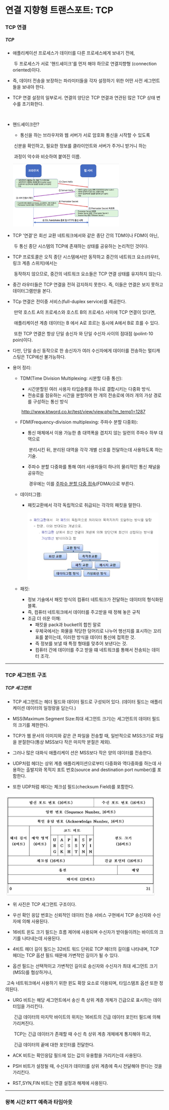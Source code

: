 # 연결 지향형 트랜스포트: TCP

### TCP 연결

##### TCP

- 애플리케이션 프로세스가 데이터를 다른 프로세스에게 보내기 전에, 

  ​	두 프로세스가 서로 '핸드셰이크'를 먼저 해야 하므로 연결지향형 (connection oriented)이다.

- 즉, 데이터 전송을 보장하는 파라미터들을 각자 설정하기 위한 어떤 사전 세그먼트들을 보내야 한다. 

- TCP 연결 설정의 일부로서. 연결의 양단은 TCP 연결과 연관된 많은 TCP 상태 변수를 초기화한다.

  ​	

- 핸드셰이크란?

  -  통신을 하는 브라우저와 웹 서버가 서로 암호화 통신을 시작할 수 있도록

    ​	신분을 확인하고, 필요한 정보를 클라이언트와 서버가 주거니 받거니 하는

    ​	과정이 악수와 비슷하여 붙여진 이름.

  <img src="트랜스포트 계층.assets/image-20221023212350635.png" alt="image-20221023212350635" style="zoom: 33%;" />

  

- TCP '연결'은 회선 교환 네트워크에서와 같은 종단 간의 TDM이나 FDM이 아닌,

  ​	두 통신 종단 시스템의 TCP에 존재하는 상태를 공유하는 논리적인 것이다. 

- TCP 프로토콜은 오직 종단 시스템에서만 동작하고 중간의 네트워크 요소(라우터,링크 계층 스위치)에서는 

  ​	동작하지 않으므로, 중간의 네트워크 요소들은 TCP 연결 상태를 유지하지 않는다. 

- 중간 라우터들은 TCP 연결을 전혀 감지하지 못한다. 즉, 이들은 연결은 보지 못하고 데이터그램만을 본다.

- TCp 연결은 전이중 서비스(full-duplex service)를 제공한다. 

  ​	만약 호스트 A의 프로세스와 호스트 B의 프로세스 사이에 TCP 연결이 있다면, 

  ​	애플리케이션 계층 데이터는 B 에서 A로 흐르는 동시에 A에서 B로 흐를 수 있다. 

  ​	또한 TCP 연결은 항상 단일 송신자 와 단일 수신자 사이의 점대점 (polint-10 poin)이다.

-  다만, 단일 송신 동작으로 한 송신자가 여러 수신자에게 데이터를 전송하는 멀티캐스팅은 TCP에선 불가능하다.

  

  

- 용어 정리:

  - TDM(Time Division Multiplexing: 시분할 다중 통신): 

    - 시간분할된 여러 사용자 타입슬롯을 하나로 결합시키는 다중화 방식.
    - 전송로를 점유하는 시간을 분할하여 한 개의 전송로에 여러 개의 가상 경로를 구성하는 통신 방식

    ​	http://www.ktword.co.kr/test/view/view.php?m_temp1=1287

    

  - FDM(Frequency-division multiplexing: 주파수 분할 다중화):

    - 통신 매체에서 이용 가능한 총 대역폭을 겹치지 않는 일련의 주파수 하부 대역으로

      ​	분리시킨 뒤, 분리된 대역을 각각 개별 신호를 전달하는데 사용하도록 하는 기술.

    - 주파수 분할 다중화를 통해 여러 사용자들이 하나의 물리적인 통신 채널을 공유하는 

      ​	경우에는 이를 [주파수 분할 다중 접속](https://ko.wikipedia.org/wiki/주파수_분할_다중_접속)(FDMA)으로 부른다.

    

  - 데이터그램:

    - 패킷교환에서 각각 독립적으로 취급되는 각각의 패킷을 말한다.

      <img src="트랜스포트 계층.assets/image-20221023214156367.png" alt="image-20221023214156367" style="zoom:50%;" />

    

  - 패킷:

    - 정보 기술에서 패킷 방식의 컴퓨터 네트워크가 전달하는 데이터의 형식화된 블록.
    - 즉, 컴퓨터 네트워크에서 데이터를 주고받을 때 정해 놓은 규칙
    - 조금 더 쉬운 이해:
      - 패킷을 pack과 bucket의 합친 말로
      - 우체국에서는 화물을 적당한 덩어리로 나누어 행선지를 표시하는 꼬리표를 붙이는데, 이러한 방식을 데이터 통신에 접목한 것.
      - 즉 정보를 보낼 때 특정 형태를 맞추어 보낸다는 것.
      - 컴퓨터 간에 데이터를 주고 받을 떄 네트워크를 통해서 전송되는 데이터 조각.

  

---

### TCP 세그먼트 구조

##### TCP 세그먼트

- TCP 세그먼트는 헤더 필드와 데이터 필드로 구성되어 있다. (데이터 필드는 애플리케이션 데이터의 일정량을 담는다.)

- MSS(Maximum Segment Size:최대 세그먼트 크기)는 세그먼트의 데이터 필드의 크기를 제한한다.

- TCP가 웹 문서의 이미지와 같은 큰 파일을 전송할 때, 일반적으로 MSS크기로 파일을 분절한다(통상 MSS보다 작은 마지막 분절은 제외). 

- 그러나 많은 대화식 애플리케이 션은 MSS보다 작은 양의 데이터를 전송한다. 

- UDP처럼 헤더는 상위 계층 애플리케이션으로부터 다중화와 역다중화를 하는데 사용하는 출발지와 목적지 포트 번호(source and destination port number)를 포함한다. 

- 또한 UDP처럼 헤더는 체크섬 필드(checksum Field)를 포함한다.

  

​				<img src="트랜스포트 계층.assets/image-20221023215659477.png" alt="image-20221023215659477" style="zoom:50%;" />

- 위 사진은 TCP 세그먼트 구조이다.

- 우선 확인 응답 번호는 신뢰적인 데이터 전송 서비스 구현에서 TCP 송신자와 수신자에 의해 사용된다.

- 16비트 윈도 크기 필드는 흐름 제어에 사용되며 수신자가 받아들이려는 바이트의 크기를 나타내는데 사용된다.

- 4비트 헤더 길이 필드는 32비트 워드 단위로 TCP 헤더의 길이를 나타내며, TCP 헤더는 TCP 옵션 필드 때문에 가변적인 길이가 될 수 있다.

-  옵션 필드는 선택적이고 가변적인 길이로 송신자와 수신자가 최대 세그먼트 크기(MSS)를 협상하거나,

  ​	고속 네트워크에서 사용하기 위한 윈도 확장 요소로 이용되며, 타임스탬프 옵션 또한 정의된다.

- URG 비트는 해당 세그먼트에서 송신 측 상위 계층 개체가 긴급으로 표시하는 데이터임을 가리킨다.

  ​	긴급 데이터의 마지막 바이트의 위치는 16비트의 긴급 데이터 포인터 필드에 의해 가리켜진다.

  ​	TCP는 긴급 데이터가 존재할 때 수신 측 상위 계층 개체에게 통지해야 하고,

  ​	긴급 데이터의 끝에 대한 포인터를 전달한다.

- ACK 비트는 확인응답 필드에 있는 값이 유용함을 가리키는데 사용된다.

- PSH 비트가 설정될 때, 수신자가 데이터를 상위 계층에 즉시 전달해야 한다는 것을 가리킨다.

- RST,SYN,FIN 비트는 연결 설정과 해제에 사용된다.

  

---

### 왕복 시간 RTT 예측과 타임아웃

